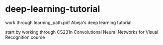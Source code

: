 # deep-learning-tutorial
work through learning_path.pdf Abeja's deep learning tutorial

start by working through CS231n Convolutional Neural Networks for Visual Recognition course
